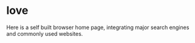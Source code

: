 # love
Here is a self built browser home page, integrating major search engines and commonly used websites.
